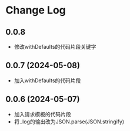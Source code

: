 # Change Log

## 0.0.8

- 修改withDefaults的代码片段关键字

## 0.0.7 (2024-05-08)

- 加入withDefaults的代码片段

## 0.0.6 (2024-05-07)

- 加入请求模板的代码片段
- 将..log的输出改为JSON.parse(JSON.stringify)